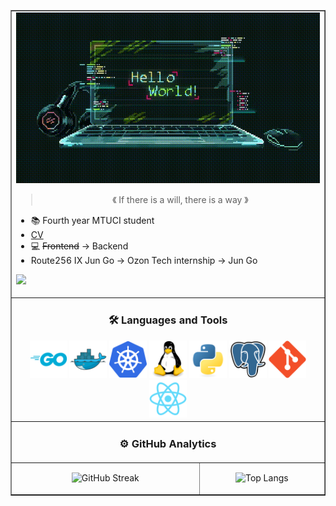 <table border="1">
<tbody>
<tr valign="top"  height='100px'>

<td colspan='2'>
 	
<img width=100% src='https://github.com/Ghostik-gh/Ghostik-gh/blob/main/hello_world (3).gif'> 

<!--- ![Header](https://github.com/Ghostik-gh/Ghostik-gh/blob/main/hello_world.gif) --->
<blockquote align='center'> 《 If there is a will, there is a way 》</blockquote>

- 📚 Fourth year MTUCI student
- [CV](https://github.com/Ghostik-gh/Ghostik-gh/blob/main/resume.pdf)
- 💻 ~~Frontend~~ -> Backend
- Route256 IX Jun Go -> Ozon Tech internship -> Jun Go

![](https://komarev.com/ghpvc/?username=Ghostik-gh&style=flat-square)
</td>

</tr>
<tr valign="top">
<td align='center' colspan='2'>


### 🛠 Languages and Tools 
 
<img src="https://github.com/devicons/devicon/blob/master/icons/go/go-original-wordmark.svg"          width="60" height="60"/>
<img src="https://github.com/devicons/devicon/blob/master/icons/docker/docker-original.svg"           width="60" height="60"/>
<img src="https://github.com/devicons/devicon/blob/master/icons/kubernetes/kubernetes-plain.svg"      width="60" height="60"/> 
<img src="https://github.com/devicons/devicon/blob/master/icons/linux/linux-original.svg"             width="60" height="60"/>
<img src="https://github.com/devicons/devicon/blob/master/icons/python/python-original.svg"           width="60" height="60"/>
<img src="https://github.com/devicons/devicon/blob/master/icons/postgresql/postgresql-original.svg"   width="60" height="60"/>
<img src="https://github.com/devicons/devicon/blob/master/icons/git/git-original.svg"                 width="60" height="60"/>
<img src="https://github.com/devicons/devicon/blob/master/icons/react/react-original.svg"             width="60" height="60"/>
 
   
<!--  
> [!NOTE]
> !CAUTION, !IMPORTANT, !TIP, !WARNING
-->
</td></tr>
<tr><td colspan='2' align='center'>
<h3> ⚙️ GitHub Analytics</h3>
</td></tr>
<tr><td width='60%' align='center'>
 
 ![GitHub Streak](https://github-readme-streak-stats.herokuapp.com?user=Ghostik-gh&theme=github-dark-blue)
</td>
<td align='center'>

 ![Top Langs](http://github-profile-summary-cards.vercel.app/api/cards/most-commit-language?username=Ghostik-gh&theme=github_dark)
</td></tr>
</tbody>
</table>
